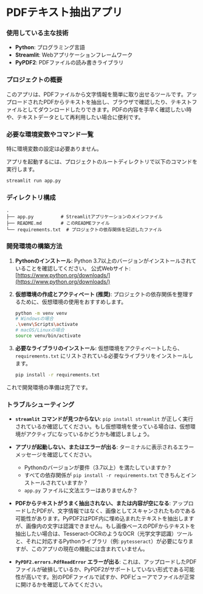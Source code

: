 # PDFテキスト抽出アプリ

### 使用している主な技術

* **Python**: プログラミング言語
* **Streamlit**: Webアプリケーションフレームワーク
* **PyPDF2**: PDFファイルの読み書きライブラリ

### プロジェクトの概要

このアプリは、PDFファイルから文字情報を簡単に取り出せるツールです。アップロードされたPDFからテキストを抽出し、ブラウザで確認したり、テキストファイルとしてダウンロードしたりできます。PDFの内容を手早く確認したい時や、テキストデータとして再利用したい場合に便利です。

### 必要な環境変数やコマンド一覧

特に環境変数の設定は必要ありません。

アプリを起動するには、プロジェクトのルートディレクトリで以下のコマンドを実行します。

```bash
streamlit run app.py
```

### ディレクトリ構成

```
.
├── app.py          # Streamlitアプリケーションのメインファイル
├── README.md       # このREADMEファイル
└── requirements.txt  # プロジェクトの依存関係を記述したファイル
```

### 開発環境の構築方法

1.  **Pythonのインストール**:
    Python 3.7以上のバージョンがインストールされていることを確認してください。
    公式Webサイト: [https://www.python.org/downloads/](https://www.python.org/downloads/)

2.  **仮想環境の作成とアクティベート (推奨)**:
    プロジェクトの依存関係を整理するために、仮想環境の使用をおすすめします。

    ```bash
    python -m venv venv
    # Windowsの場合
    .\venv\Scripts\activate
    # macOS/Linuxの場合
    source venv/bin/activate
    ```

3.  **必要なライブラリのインストール**:
    仮想環境をアクティベートしたら、`requirements.txt` にリストされている必要なライブラリをインストールします。

    ```bash
    pip install -r requirements.txt
    ```

これで開発環境の準備は完了です。

### トラブルシューティング

* **`streamlit` コマンドが見つからない**:
    `pip install streamlit` が正しく実行されているか確認してください。もし仮想環境を使っている場合は、仮想環境がアクティブになっているかどうかも確認しましょう。

* **アプリが起動しない、またはエラーが出る**:
    ターミナルに表示されるエラーメッセージを確認してください。
    * Pythonのバージョンが要件（3.7以上）を満たしていますか？
    * すべての依存関係が `pip install -r requirements.txt` できちんとインストールされていますか？
    * `app.py` ファイルに文法エラーはありませんか？

* **PDFからテキストがうまく抽出されない、または内容が空になる**:
    アップロードしたPDFが、文字情報ではなく、画像としてスキャンされたものである可能性があります。PyPDF2はPDF内に埋め込まれたテキストを抽出しますが、画像内の文字は認識できません。もし画像ベースのPDFからテキストを抽出したい場合は、Tesseract-OCRのようなOCR（光学文字認識）ツールと、それに対応するPythonライブラリ（例: `pytesseract`）が必要になりますが、このアプリの現在の機能には含まれていません。

* **`PyPDF2.errors.PdfReadError` エラーが出る**:
    これは、アップロードしたPDFファイルが破損しているか、PyPDF2がサポートしていない形式である可能性が高いです。別のPDFファイルで試すか、PDFビューアでファイルが正常に開けるかを確認してみてください。


